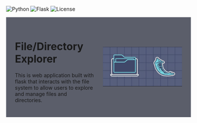 <style>
    .readme-flex {
        display: flex;
        align-items: center;
        justify-content: space-between;
        background-color: rgb(91, 94, 106);
        padding: 24px;
        gap: 24px;
    }
    .readme-flex > div {
        flex: 1;
    }
    .readme-flex img {
        max-width: 100%;
        height: auto;
    }
    @media (max-width: 700px) {
        .readme-flex {
            flex-direction: column;
            text-align: center;
        }
        .readme-flex > div {
            text-align: center;
        }
    }
</style>
![Python](https://img.shields.io/badge/python-3.8%2B-blue)
![Flask](https://img.shields.io/badge/flask-1.1%2B-green)
![License](https://img.shields.io/badge/license-MIT-green)

<div class="readme-flex">
    <div>
        <h1>File/Directory Explorer</h1>
        <p>
            This is web application built with flask that interacts with the file system to allow users to explore and manage files and directories.
        </p>
    </div>
    <div>
        <img src="app/static/readme.png" alt="Flask File Directory Explorer Screenshot" width="384" height="216" />
    </div>
</div>
